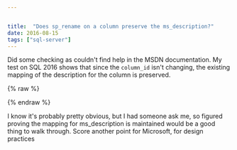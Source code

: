 ```yaml
---


title:  "Does sp_rename on a column preserve the ms_description?"
date: 2016-08-15
tags: ["sql-server"]
---
```


Did some checking as couldn't find help in the MSDN documentation. My test on SQL 2016 shows that since the `column_id` isn't changing, the existing mapping of the description for the column is preserved.

{% raw %}
 <script src="https://gist.github.com/sheldonhull/bf8fc1a0b0c3200da6dd95f2bdeb3314.js"></script>
{% endraw %}


I know it's probably pretty obvious, but I had someone ask me, so figured proving the mapping for ms_description is maintained would be a good thing to walk through. Score another point for Microsoft, for design practices
